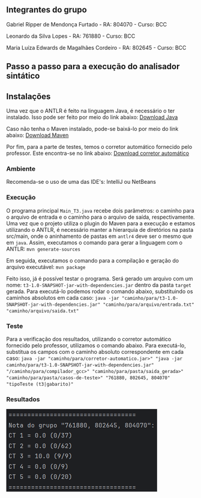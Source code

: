 ## Integrantes do grupo

Gabriel Ripper de Mendonça Furtado - RA: 804070 - Curso: BCC

Leonardo da Silva Lopes - RA: 761880 - Curso: BCC

Maria Luíza Edwards de Magalhães Cordeiro - RA: 802645 - Curso: BCC

## Passo a passo para a execução do analisador sintático

## Instalações

Uma vez que o ANTLR é feito na linguagem Java, é necessário o ter instalado. Isso pode ser feito por meio do link abaixo:
[Download Java](https://www.java.com/pt-BR/download/)

Caso não tenha o Maven instalado, pode-se baixá-lo por meio do link abaixo:
[Download Maven](https://maven.apache.org/download.cgi)

Por fim, para a parte de testes, temos o corretor automático fornecido pelo professor. Este encontra-se no link abaixo:
[Download corretor automático](https://github.com/dlucredio/compiladores-corretor-automatico/blob/master/target/compiladores-corretor-automatico-1.0-SNAPSHOT-jar-with-dependencies.jar)

### Ambiente
Recomenda-se o uso de uma das IDE's: IntelliJ ou NetBeans

### Execução

O programa principal `Main_T3.java` recebe dois parâmetros: o caminho para o arquivo de entrada e o caminho para o arquivo de saída, respectivamente.
Uma vez que o projeto utiliza o plugin do Maven para a execução e estamos utilizando o ANTLR, é necessário manter a hierarquia de diretórios na pasta src/main, onde o aninhamento de pastas em `antlr4` deve ser o mesmo que em `java`.
Assim, executamos o comando para gerar a linguagem com o ANTLR:
`mvn generate-sources`

Em seguida, executamos o comando para a compilação e geração do arquivo executável:
`mvn package`

Feito isso, já é possível testar o programa. Será gerado um arquivo com um nome: `t3-1.0-SNAPSHOT-jar-with-dependencies.jar` dentro da pasta `target` gerada.
Para executá-lo podemos rodar o comando abaixo, substituindo os caminhos absolutos em cada caso:
`java -jar "caminho/para/t3-1.0-SNAPSHOT-jar-with-dependencies.jar" "caminho/para/arquivo/entrada.txt" "caminho/arquivo/saida.txt" `


### Teste

Para a verificação dos resultados, utilizando o corretor automático fornecido pelo professor, utilizamos o comando abaixo. Para executá-lo, substitua os campos com o caminho absoluto correspondente em cada caso:
`java -jar "caminho/para/corretor-automatico.jar>" "java -jar caminho/para/t3-1.0-SNAPSHOT-jar-with-dependencies.jar"  "/caminho/para/compilador_gcc>" "caminho/para/pasta/saida_gerada>" "caminho/para/pasta/casos-de-teste>" "761880, 802645, 804070" "tipoTeste (t3|gabarito)"`

### Resultados

![Resultados](/imagens/casos_passando.png)
